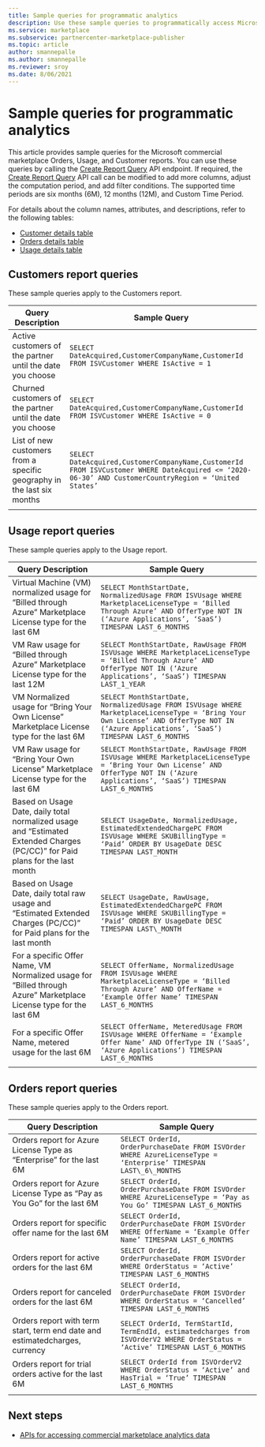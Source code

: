 ```yaml
---
title: Sample queries for programmatic analytics
description: Use these sample queries to programmatically access Microsoft commercial marketplace analytics data. 
ms.service: marketplace 
ms.subservice: partnercenter-marketplace-publisher
ms.topic: article
author: smannepalle
ms.author: smannepalle
ms.reviewer: sroy
ms.date: 8/06/2021
---
```


# Sample queries for programmatic analytics

This article provides sample queries for the Microsoft commercial marketplace Orders, Usage, and Customer reports. You can use these queries by calling the [Create Report Query](analytics-programmatic-access.md#create-report-query-api) API endpoint. If required, the [Create Report Query](analytics-programmatic-access.md#create-report-query-api) API call can be modified to add more columns, adjust the computation period, and add filter conditions. The supported time periods are six months (6M), 12 months (12M), and Custom Time Period.

For details about the column names, attributes, and descriptions, refer to the following tables:

- [Customer details table](customer-dashboard.md#customer-details-table)
- [Orders details table](orders-dashboard.md#orders-details-table)
- [Usage details table](usage-dashboard.md#usage-details-table)

## Customers report queries

These sample queries apply to the Customers report.

| **Query Description** | **Sample Query** |
| --- | --- |
| Active customers of the partner until the date you choose | `SELECT DateAcquired,CustomerCompanyName,CustomerId FROM ISVCustomer WHERE IsActive = 1` |
| Churned customers of the partner until the date you choose | `SELECT DateAcquired,CustomerCompanyName,CustomerId FROM ISVCustomer WHERE IsActive = 0` |
| List of new customers from a specific geography in the last six months | `SELECT DateAcquired,CustomerCompanyName,CustomerId FROM ISVCustomer WHERE DateAcquired <= ‘2020-06-30’ AND CustomerCountryRegion = ‘United States’` |
|||

## Usage report queries

These sample queries apply to the Usage report.

| **Query Description** | **Sample Query** |
| --- | --- |
| Virtual Machine (VM) normalized usage for “Billed through Azure” Marketplace License type for the last 6M | `SELECT MonthStartDate, NormalizedUsage FROM ISVUsage WHERE MarketplaceLicenseType = ‘Billed Through Azure’ AND OfferType NOT IN (‘Azure Applications’, ‘SaaS’) TIMESPAN LAST_6_MONTHS` |
| VM Raw usage for “Billed through Azure” Marketplace License type for the last 12M | `SELECT MonthStartDate, RawUsage FROM ISVUsage WHERE MarketplaceLicenseType = ‘Billed Through Azure’ AND OfferType NOT IN (‘Azure Applications’, ‘SaaS’) TIMESPAN LAST_1_YEAR` |
| VM Normalized usage for “Bring Your Own License” Marketplace License type for the last 6M | `SELECT MonthStartDate, NormalizedUsage FROM ISVUsage WHERE MarketplaceLicenseType = ‘Bring Your Own License’ AND OfferType NOT IN (‘Azure Applications’, ‘SaaS’) TIMESPAN LAST_6_MONTHS` |
| VM Raw usage for “Bring Your Own License” Marketplace License type for the last 6M | `SELECT MonthStartDate, RawUsage FROM ISVUsage WHERE MarketplaceLicenseType = ‘Bring Your Own License’ AND OfferType NOT IN (‘Azure Applications’, ‘SaaS’) TIMESPAN LAST_6_MONTHS` |
| Based on Usage Date, daily total normalized usage and “Estimated Extended Charges (PC/CC)” for Paid plans for the last month | `SELECT UsageDate, NormalizedUsage, EstimatedExtendedChargePC FROM ISVUsage WHERE SKUBillingType = ‘Paid’ ORDER BY UsageDate DESC TIMESPAN LAST_MONTH` |
| Based on Usage Date, daily total raw usage and “Estimated Extended Charges (PC/CC)” for Paid plans for the last month | `SELECT UsageDate, RawUsage, EstimatedExtendedChargePC FROM ISVUsage WHERE SKUBillingType = ‘Paid’ ORDER BY UsageDate DESC TIMESPAN LAST\_MONTH` |
| For a specific Offer Name, VM Normalized usage for “Billed through Azure” Marketplace License type for the last 6M | `SELECT OfferName, NormalizedUsage FROM ISVUsage WHERE MarketplaceLicenseType = ‘Billed Through Azure’ AND OfferName = ‘Example Offer Name’ TIMESPAN LAST_6_MONTHS` |
| For a specific Offer Name, metered usage for the last 6M | `SELECT OfferName, MeteredUsage FROM ISVUsage WHERE OfferName = ‘Example Offer Name’ AND OfferType IN (‘SaaS’, ‘Azure Applications’) TIMESPAN LAST_6_MONTHS` |
|||

## Orders report queries

These sample queries apply to the Orders report.

| **Query Description** | **Sample Query** |
| --- | --- |
| Orders report for Azure License Type as “Enterprise” for the last 6M | `SELECT OrderId, OrderPurchaseDate FROM ISVOrder WHERE AzureLicenseType = ‘Enterprise’ TIMESPAN LAST\_6\_MONTHS` |
| Orders report for Azure License Type as “Pay as You Go” for the last 6M | `SELECT OrderId, OrderPurchaseDate FROM ISVOrder WHERE AzureLicenseType = ‘Pay as You Go’ TIMESPAN LAST_6_MONTHS` |
| Orders report for specific offer name for the last 6M | `SELECT OrderId, OrderPurchaseDate FROM ISVOrder WHERE OfferName = ‘Example Offer Name’ TIMESPAN LAST_6_MONTHS` |
| Orders report for active orders for the last 6M | `SELECT OrderId, OrderPurchaseDate FROM ISVOrder WHERE OrderStatus = ‘Active’ TIMESPAN LAST_6_MONTHS` |
| Orders report for canceled orders for the last 6M | `SELECT OrderId, OrderPurchaseDate FROM ISVOrder WHERE OrderStatus = ‘Cancelled’ TIMESPAN LAST_6_MONTHS` |
| Orders report with term start, term end date and estimatedcharges, currency | `SELECT OrderId, TermStartId, TermEndId, estimatedcharges from ISVOrderV2 WHERE OrderStatus = ‘Active’ TIMESPAN LAST_6_MONTHS` |
| Orders report for trial orders active for the last 6M | `SELECT OrderId from ISVOrderV2 WHERE OrderStatus = ‘Active’ and HasTrial = ‘True’ TIMESPAN LAST_6_MONTHS` |
|||

## Next steps

- [APIs for accessing commercial marketplace analytics data](analytics-available-apis.md)
